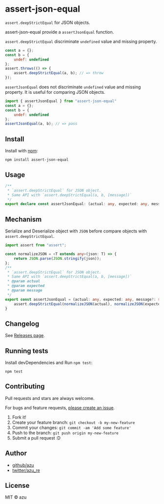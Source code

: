# assert-json-equal

`assert.deepStrictEqual` for JSON objects.

assert-json-equal provide a `assertJsonEqual` function.

`assert.deepStrictEqual` discriminate `undefined` value and missing property.

```js
const a = {};
const b = {
    undef: undefined
};
assert.throws(() => {
    assert.deepStrictEqual(a, b); // => throw
});
```

`assertJsonEqual` does not discriminate `undefined` value and missing property.
It is useful for comparing JSON objects.

```js
import { assertJsonEqual } from "assert-json-equal"
const a = {};
const b = {
    undef: undefined
};
assertJsonEqual(a, b); // => pass
```

## Install

Install with [npm](https://www.npmjs.com/):

    npm install assert-json-equal

## Usage

```ts
/**
 * `assert.deepStrictEqual` for JSON object.
 * Same API with `assert.deepStrictEqual(a, b, [message])`
 */
export declare const assertJsonEqual: (actual: any, expected: any, message?: string | Error | undefined) => void;
```

## Mechanism

Serialize and Deserialize object with `JSON` before compare objects with `assert.deepStrictEqual`.

```ts
import assert from "assert";

const normalizeJSON = <T extends any>(json: T) => {
    return JSON.parse(JSON.stringify(json));
};
/**
 * `assert.deepStrictEqual` for JSON object.
 * Same API with `assert.deepStrictEqual(a, b, [message])`
 * @param actual
 * @param expected
 * @param message
 */
export const assertJsonEqual = (actual: any, expected: any, message?: string | Error) => {
    assert.deepStrictEqual(normalizeJSON(actual), normalizeJSON(expected), message);
}
```


## Changelog

See [Releases page](https://github.com/azu/assert-json-equal/releases).

## Running tests

Install devDependencies and Run `npm test`:

    npm test

## Contributing

Pull requests and stars are always welcome.

For bugs and feature requests, [please create an issue](https://github.com/azu/assert-json-equal/issues).

1. Fork it!
2. Create your feature branch: `git checkout -b my-new-feature`
3. Commit your changes: `git commit -am 'Add some feature'`
4. Push to the branch: `git push origin my-new-feature`
5. Submit a pull request :D

## Author

- [github/azu](https://github.com/azu)
- [twitter/azu_re](https://twitter.com/azu_re)

## License

MIT © azu
